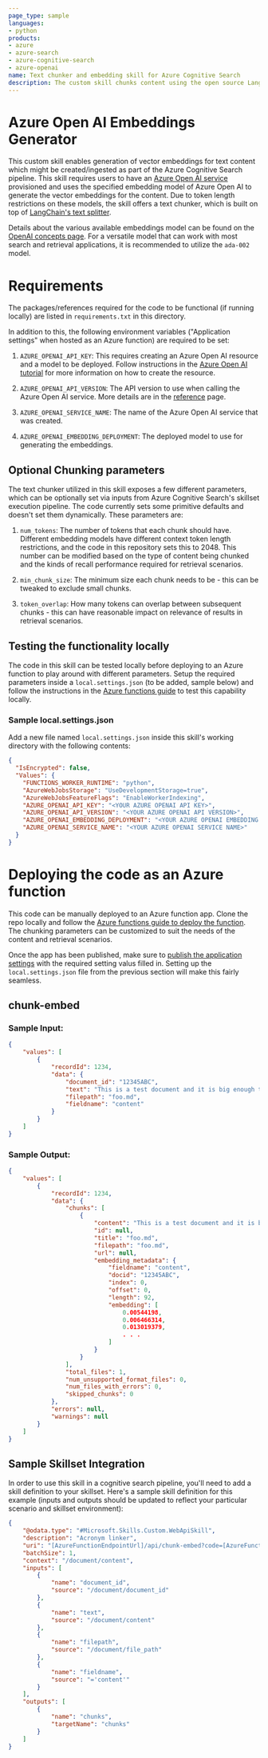 ```yaml
---
page_type: sample
languages:
- python
products:
- azure
- azure-search
- azure-cognitive-search
- azure-openai
name: Text chunker and embedding skill for Azure Cognitive Search
description: The custom skill chunks content using the open source LangChain text chunker and then utilizes Azure Open AI service to generate vector embeddings for that content.
---
```


# Azure Open AI Embeddings Generator

This custom skill enables generation of vector embeddings for text content which might be created/ingested as part of the Azure Cognitive Search pipeline. This skill requires users to have an [Azure Open AI service](https://learn.microsoft.com/azure/cognitive-services/openai/) provisioned and uses the specified embedding model of Azure Open AI to generate the vector embeddings for the content. Due to token length restrictions on these models, the skill offers a text chunker, which is built on top of [LangChain's text splitter](https://python.langchain.com/en/latest/reference/modules/text_splitter.html).

Details about the various available embeddings model can be found on the [OpenAI concepts page](https://learn.microsoft.com/azure/cognitive-services/openai/concepts/models#embeddings-models). For a versatile model that can work with most search and retrieval applications, it is recommended to utilize the `ada-002` model.

# Requirements

The packages/references required for the code to be functional (if running locally) are listed in `requirements.txt` in this directory. 

In addition to this, the following environment variables ("Application settings" when hosted as an Azure function) are required to be set:

1. `AZURE_OPENAI_API_KEY`: This requires creating an Azure Open AI resource and a model to be deployed. Follow instructions in the [Azure Open AI tutorial](https://learn.microsoft.com/azure/cognitive-services/openai/how-to/create-resource?pivots=web-portal) for more information on how to create the resource.

2. `AZURE_OPENAI_API_VERSION`: The API version to use when calling the Azure Open AI service. More details are in the [reference](https://learn.microsoft.com/azure/cognitive-services/openai/reference#embeddings) page.

3. `AZURE_OPENAI_SERVICE_NAME`: The name of the Azure Open AI service that was created.

4. `AZURE_OPENAI_EMBEDDING_DEPLOYMENT`: The deployed model to use for generating the embeddings.

## Optional Chunking parameters

The text chunker utilized in this skill exposes a few different parameters, which can be optionally set via inputs from Azure Cognitive Search's skillset execution pipeline. The code currently sets some primitive defaults and doesn't set them dynamically. These parameters are:

1. `num_tokens`: The number of tokens that each chunk should have. Different embedding models have different context token length restrictions, and the code in this repository sets this to 2048. This number can be modified based on the type of content being chunked and the kinds of recall performance required for retrieval scenarios.

2. `min_chunk_size`: The minimum size each chunk needs to be - this can be tweaked to exclude small chunks.

3. `token_overlap`: How many tokens can overlap between subsequent chunks - this can have reasonable impact on relevance of results in retrieval scenarios.

## Testing the functionality locally

The code in this skill can be tested locally before deploying to an Azure function to play around with different parameters. Setup the required parameters inside a `local.settings.json` (to be added, sample below) and follow the instructions in the [Azure functions guide](https://learn.microsoft.com/azure/azure-functions/functions-develop-local) to test this capability locally.

### Sample local.settings.json

Add a new file named `local.settings.json` inside this skill's working directory with the following contents:

```json
{
  "IsEncrypted": false,
  "Values": {
    "FUNCTIONS_WORKER_RUNTIME": "python",
    "AzureWebJobsStorage": "UseDevelopmentStorage=true",
    "AzureWebJobsFeatureFlags": "EnableWorkerIndexing",
    "AZURE_OPENAI_API_KEY": "<YOUR AZURE OPENAI API KEY>",
    "AZURE_OPENAI_API_VERSION": "<YOUR AZURE OPENAI API VERSION>",
    "AZURE_OPENAI_EMBEDDING_DEPLOYMENT": "<YOUR AZURE OPENAI EMBEDDING MODEL DEPLOYMENT>",
    "AZURE_OPENAI_SERVICE_NAME": "<YOUR AZURE OPENAI SERVICE NAME>"
  }
}
```

# Deploying the code as an Azure function

This code can be manually deployed to an Azure function app.
Clone the repo locally and follow the [Azure functions guide to deploy the function](https://learn.microsoft.com/azure/azure-functions/functions-develop-vs-code?tabs=python). The chunking parameters can be customized to suit the needs of the content and retrieval scenarios.

Once the app has been published, make sure to [publish the application settings](https://learn.microsoft.com/azure/azure-functions/functions-develop-vs-code?tabs=python#publish-application-settings) with the required setting valus filled in. Setting up the `local.settings.json` file from the previous section will make this fairly seamless.

## chunk-embed

### Sample Input:

```json
{
    "values": [
        {
            "recordId": 1234,
            "data": {
                "document_id": "12345ABC",
                "text": "This is a test document and it is big enough to ensure that it meets the minimum chunk size.",
                "filepath": "foo.md",
                "fieldname": "content"
            }
        }
    ]
}

```

### Sample Output:

```json
{
    "values": [
        {
            "recordId": 1234,
            "data": {
                "chunks": [
                    {
                        "content": "This is a test document and it is big enough to ensure that it meets the minimum chunk size.",
                        "id": null,
                        "title": "foo.md",
                        "filepath": "foo.md",
                        "url": null,
                        "embedding_metadata": {
                            "fieldname": "content",
                            "docid": "12345ABC",
                            "index": 0,
                            "offset": 0,
                            "length": 92,
                            "embedding": [
                                0.00544198,
                                0.006466314,
                                0.013019379,
                                . . . 
                            ]
                        }
                    }
                ],
                "total_files": 1,
                "num_unsupported_format_files": 0,
                "num_files_with_errors": 0,
                "skipped_chunks": 0
            },
            "errors": null,
            "warnings": null
        }
    ]
}

```

## Sample Skillset Integration

In order to use this skill in a cognitive search pipeline, you'll need to add a skill definition to your skillset.
Here's a sample skill definition for this example (inputs and outputs should be updated to reflect your particular scenario and skillset environment):

```json
{
    "@odata.type": "#Microsoft.Skills.Custom.WebApiSkill",
    "description": "Acronym linker",
    "uri": "[AzureFunctionEndpointUrl]/api/chunk-embed?code=[AzureFunctionDefaultHostKey]",
    "batchSize": 1,
    "context": "/document/content",
    "inputs": [
        {
            "name": "document_id",
            "source": "/document/document_id"
        },
        {
            "name": "text",
            "source": "/document/content"
        },
        {
            "name": "filepath",
            "source": "/document/file_path"
        },
        {
            "name": "fieldname",
            "source": "='content'"
        }
    ],
    "outputs": [
        {
            "name": "chunks",
            "targetName": "chunks"
        }
    ]
}
```
